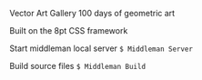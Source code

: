 Vector Art Gallery
100 days of geometric art 

Built on the 8pt CSS framework

Start middleman local server
```$ Middleman Server```

Build source files
```$ Middleman Build```
